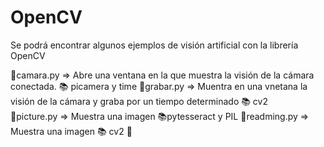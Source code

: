 # OpenCV
Se podrá encontrar algunos ejemplos de visión artificial con la librería OpenCV

📂camara.py => Abre una ventana en la que muestra la visión de la cámara conectada. 📚 picamera y time
📂grabar.py => Muentra en una vnetana la visión de la cámara y graba por un tiempo determinado 📚 cv2  
📂picture.py => Muestra una imagen 📚pytesseract y PIL
📂readming.py => Muestra una imagen 📚 cv2
📂
